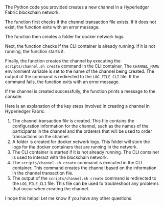 The Python code you provided creates a new channel in a Hyperledger Fabric blockchain network.

The function first checks if the channel transaction file exists. If it does not exist, the function exits with an error message.

The function then creates a folder for docker network logs.

Next, the function checks if the CLI container is already running. If it is not running, the function starts it.

Finally, the function creates the channel by executing the `scripts/channel.sh create` command in the CLI container. The `CHANNEL_NAME` environment variable is set to the name of the channel being created. The output of the command is redirected to the `LOG_FILE_CLI` file. If the command fails, the function exits with an error message.

If the channel is created successfully, the function prints a message to the console.

Here is an explanation of the key steps involved in creating a channel in Hyperledger Fabric:

1. The channel transaction file is created. This file contains the configuration information for the channel, such as the names of the participants in the channel and the orderers that will be used to order transactions on the channel.
2. A folder is created for docker network logs. This folder will store the logs for the docker containers that are running in the network.
3. The CLI container is started if it is not already running. The CLI container is used to interact with the blockchain network.
4. The `scripts/channel.sh create` command is executed in the CLI container. This command creates the channel based on the information in the channel transaction file.
5. The output of the `scripts/channel.sh create` command is redirected to the `LOG_FILE_CLI` file. This file can be used to troubleshoot any problems that occur when creating the channel.

I hope this helps! Let me know if you have any other questions.

